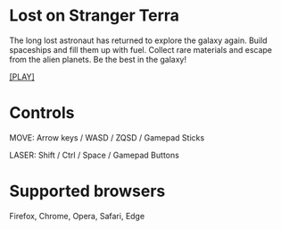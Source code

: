 # Lost on Stranger Terra

The long lost astronaut has returned to explore the galaxy again. Build spaceships and fill them up with fuel. Collect rare materials and escape from the alien planets. Be the best in the galaxy!

[[PLAY]](https://tricsi.github.io/lost/dist/)

# Controls

MOVE: Arrow keys / WASD / ZQSD / Gamepad Sticks

LASER: Shift / Ctrl / Space / Gamepad Buttons

# Supported browsers

Firefox, Chrome, Opera, Safari, Edge
